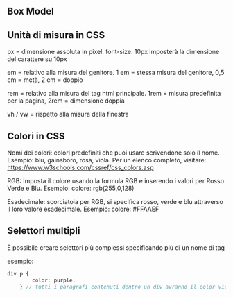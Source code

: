 ## Box Model



## Unità di misura in CSS
px = dimensione assoluta in pixel. 
font-size: 10px imposterà la dimensione del carattere su 10px

em = relativo alla misura del genitore. 
1 em = stessa misura del genitore, 
0,5 em = metà, 
2 em = doppio

rem = relativo alla misura del tag html principale. 
1rem = misura predefinita per la pagina, 
2rem = dimensione doppia

vh / vw  = rispetto alla misura della finestra

## Colori in CSS
Nomi dei colori: colori predefiniti che puoi usare scrivendone solo il nome. 
Esempio: blu, gainsboro, rosa, viola. Per un elenco completo, visitare: https://www.w3schools.com/cssref/css_colors.asp

RGB: Imposta il colore usando la formula RGB e inserendo i valori per Rosso Verde e Blu. Esempio: colore: rgb(255,0,128)

Esadecimale: scorciatoia per RGB, si specifica rosso, verde e blu attraverso il loro valore esadecimale. Esempio: colore: #FFAAEF

## Selettori multipli
È possibile creare selettori più complessi specificando più di un nome di tag

esempio:
````javascript
div p {
		color: purple;
	} // tutti i paragrafi contenuti dentro un div avranno il color viola
````